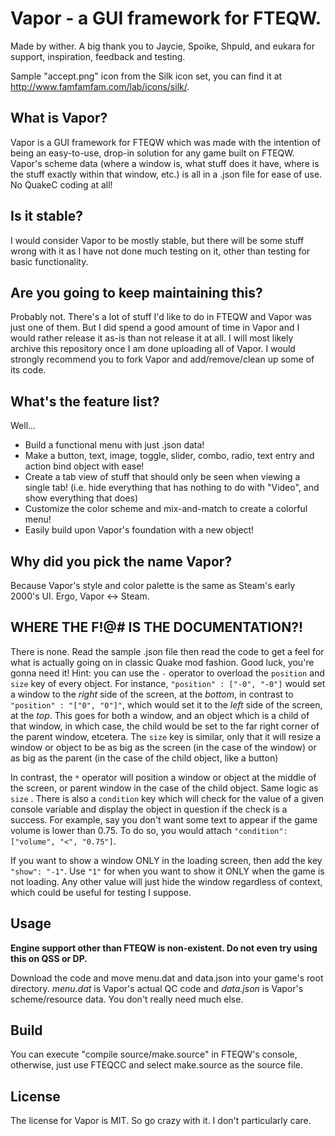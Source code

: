 # Vapor - a GUI framework for FTEQW.
Made by wither. A big thank you to Jaycie, Spoike, Shpuld, and eukara for support, inspiration, feedback and testing.

Sample "accept.png" icon from the Silk icon set, you can find it at http://www.famfamfam.com/lab/icons/silk/.
## What is Vapor?
Vapor is a GUI framework for FTEQW which was made with the intention of being an easy-to-use, drop-in solution for any game built on FTEQW. Vapor's scheme data (where a window is, what stuff does it have, where is the stuff exactly within that window, etc.) is all in a .json file for ease of use. No QuakeC coding at all!
## Is it stable?
I would consider Vapor to be mostly stable, but there will be some stuff wrong with it as I have not done much testing on it, other than testing for basic functionality.
## Are you going to keep maintaining this?
Probably not. There's a lot of stuff I'd like to do in FTEQW and Vapor was just one of them. But I did spend a good amount of time in Vapor and I would rather release it as-is than not release it at all. I will most likely archive this repository once I am done uploading all of Vapor. I would strongly recommend you to fork Vapor and add/remove/clean up some of its code.
## What's the feature list?
Well...
- Build a functional menu with just .json data!
- Make a button, text, image, toggle, slider, combo, radio, text entry and action bind object with ease!
- Create a tab view of stuff that should only be seen when viewing a single tab! (i.e. hide everything that has nothing to do with "Video", and show everything that does)
- Customize the color scheme and mix-and-match to create a colorful menu!
- Easily build upon Vapor's foundation with a new object!
## Why did you pick the name Vapor?
Because Vapor's style and color palette is the same as Steam's early 2000's UI. Ergo, Vapor <-> Steam.
## WHERE THE F!@# IS THE DOCUMENTATION?!
There is none. Read the sample .json file then read the code to get a feel for what is actually going on in classic Quake mod fashion. Good luck, you're gonna need it! Hint: you can use the `-` operator to overload the `position` and `size` key of every object. For instance, `"position" : ["-0", "-0"]` would set a window to the *right* side of the screen, at the *bottom*, in contrast to `"position" : "["0", "0"]"`, which would set it to the *left* side of the screen, at the *top*. This goes for both a window, and an object which is a child of that window, in which case, the child would be set to the far right corner of the parent window, etcetera. The `size` key is similar, only that it will resize a window or object to be as big as the screen (in the case of the window) or as big as the parent (in the case of the child object, like a button)

In contrast, the `*` operator will position a window or object at the middle of the screen, or parent window in the case of the child object. Same logic as `size`
.
There is also a `condition` key which will check for the value of a given console variable and display the object in question if the check is a success. For example, say you don't want some text to appear if the game volume is lower than 0.75. To do so, you would attach `"condition": ["volume", "<", "0.75"]`.

If you want to show a window ONLY in the loading screen, then add the key `"show": "-1"`. Use `"1"` for when you want to show it ONLY when the game is not loading. Any other value will just hide the window regardless of context, which could be useful for testing I suppose.
## Usage
**Engine support other than FTEQW is non-existent. Do not even try using this on QSS or DP.**

Download the code and move menu.dat and data.json into your game's root directory. *menu.dat* is Vapor's actual QC code and *data.json* is Vapor's scheme/resource data. You don't really need much else.
## Build
You can execute "compile source/make.source" in FTEQW's console, otherwise, just use FTEQCC and select make.source as the source file.
## License
The license for Vapor is MIT. So go crazy with it. I don't particularly care.
